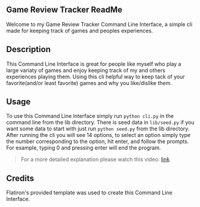 ## Game Review Tracker ReadMe

Welcome to my Game Review Tracker Command Line Interface, a simple cli made for keeping track of games and peoples experiences.

## Description

This Command Line Interface is great for people like myself who play a large variaty of games and enjoy keeping track of my and others experiences playing them. 
Using this cli helpful way to keep tack of your favorite(and/or least favorite) games and why you like/dislike them.

## Usage

To use this Command Line Interface simply run `python cli.py` in the command line from the lib directory. There is seed data in `lib/seed.py` if you want some data to start with just run `python seed.py` from the lib directory. After running the cli you will see 14 options, to select an option simply type the number corresponding to the option, hit enter, and follow the prompts. For example, typing 0 and pressing enter will end the program.

> For a more detailed explanation please watch this video: [link](https://youtu.be/WHfKYeLB5KY)

## Credits 

Flatiron's provided template was used to create this Command Line Interface.
